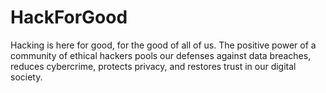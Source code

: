 # HackForGood
Hacking is here for good, for the good of all of us. The positive power of a community of ethical hackers pools our defenses against data breaches, reduces cybercrime, protects privacy, and restores trust in our digital society.
